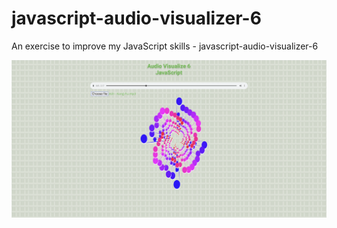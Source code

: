 # javascript-audio-visualizer-6
An exercise to improve my JavaScript skills - javascript-audio-visualizer-6

![Screenshot](javascript-audio-visualizer-6.png)
